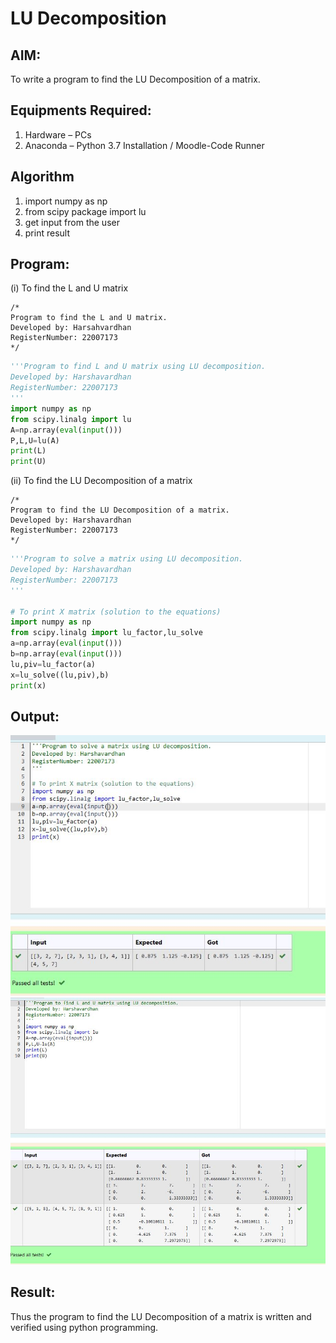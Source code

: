 # LU Decomposition 

## AIM:
To write a program to find the LU Decomposition of a matrix.

## Equipments Required:
1. Hardware – PCs
2. Anaconda – Python 3.7 Installation / Moodle-Code Runner

## Algorithm
1. import numpy as np
2. from scipy package import lu
3. get input from the user
4. print result


## Program:
(i) To find the L and U matrix
```
/*
Program to find the L and U matrix.
Developed by: Harsahvardhan
RegisterNumber: 22007173
*/
```
```python 
'''Program to find L and U matrix using LU decomposition.
Developed by: Harshavardhan
RegisterNumber: 22007173
'''
import numpy as np
from scipy.linalg import lu
A=np.array(eval(input()))
P,L,U=lu(A)
print(L)
print(U)
```
(ii) To find the LU Decomposition of a matrix
```
/*
Program to find the LU Decomposition of a matrix.
Developed by: Harshavardhan
RegisterNumber: 22007173
*/
```
```python
'''Program to solve a matrix using LU decomposition.
Developed by: Harshavardhan
RegisterNumber: 22007173
'''

# To print X matrix (solution to the equations)
import numpy as np
from scipy.linalg import lu_factor,lu_solve
a=np.array(eval(input()))
b=np.array(eval(input()))
lu,piv=lu_factor(a)
x=lu_solve((lu,piv),b)
print(x)
```

## Output:
![lu decomposition](/WhatsApp%20Image%202023-01-11%20at%2021.42.44%20(1).jpeg)
![lu decomposition](/WhatsApp%20Image%202023-01-11%20at%2021.42.44.jpeg)

## Result:
Thus the program to find the LU Decomposition of a matrix is written and verified using python programming.

